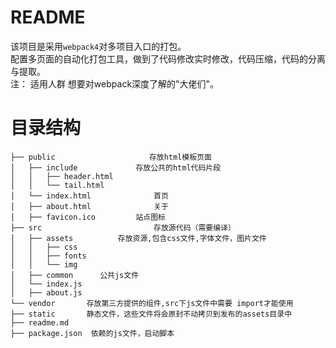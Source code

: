 README
==========================

该项目是采用`webpack4`对多项目入口的打包。<br>
配置多页面的自动化打包工具，做到了代码修改实时修改，代码压缩，代码的分离与提取。<br> 
注： 适用人群 想要对webpack深度了解的"大佬们"。

目录结构
=========================

```
├── public					   存放html模板页面		
│   ├── include				存放公共的html代码片段
│   │   ├── header.html 
│   │   └── tail.html
│   └── index.html			    首页
│   ├── about.html			    关于
│   ├── favicon.ico         站点图标
├── src							存放源代码（需要编译）
│   ├── assets			存放资源,包含css文件,字体文件，图片文件
│   │   ├── css
│   │   ├── fonts
│   │   └── img
│   ├── common      公共js文件
│   └── index.js
│   ├── about.js				
└── vendor	     存放第三方提供的组件,src下js文件中需要 import才能使用
├── static       静态文件，这些文件将会原封不动拷贝到发布的assets目录中
├── readme.md	
├── package.json  依赖的js文件，启动脚本
```
